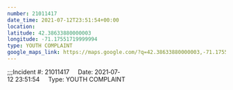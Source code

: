 ```yaml
---
number: 21011417
date_time: 2021-07-12T23:51:54+00:00
location: 
latitude: 42.38633880000003
longitude: -71.17551719999994
type: YOUTH COMPLAINT
google_maps_link: https://maps.google.com/?q=42.38633880000003,-71.17551719999994
---
```


;;;Incident #: 21011417     Date: 2021‐07‐12 23:51:54     Type: YOUTH COMPLAINT
